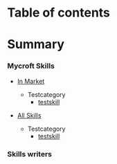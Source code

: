 # Table of contents

# Summary

### Mycroft Skills

* [In Market](skills/market.md)
    * Testcategory
        - [testskill](skills/test-skill.andlo.md)

* [All Skills](skills/readme.md)
    * Testcategory
        - [testskill](skills/test-skill.andlo.md)

### Skills writers